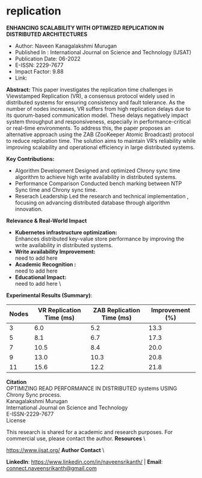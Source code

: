 # replication

**ENHANCING SCALABILITY WITH OPTIMIZED REPLICATION IN DISTRIBUTED ARCHITECTURES**
* Author: Naveen Kanagalakshmi Murugan
* Published In : International Journal on Science and Technology (IJSAT)
* Publication Date: 06-2022
* E-ISSN: 2229-7677
* Impact Factor: 9.88
* Link:

**Abstract:**
This paper investigates the replication time challenges in Viewstamped Replication (VR), a consensus protocol widely used in distributed systems for ensuring consistency and fault tolerance. As the number of nodes increases, VR suffers from high replication delays due to its quorum-based communication model. These delays negatively impact system throughput and responsiveness, especially in performance-critical or real-time environments. To address this, the paper proposes an alternative approach using the ZAB (ZooKeeper Atomic Broadcast) protocol to reduce replication time. The solution aims to maintain VR’s reliability while improving scalability and operational efficiency in large distributed systems.

**Key Contributions:**
* Algorithm Development
  Designed and optimized Chrony sync time algorithm to achieve high write availability in distributed systems.
* Performance Comparison
  Conducted bench marking between NTP Sync time and Chrony sync time.
* Reserach Leadership
  Led the research and technical implementation , focusing on advancing distributed database through algorithm innovation.

**Relevance & Real-World Impact**

* **Kubernetes infrastructure optimization:**\
    Enhances distributed key-value store performance by improving the write availability in distributed systems.
* **Write availability Improvement:** \
    need to add here
* **Academic Recognition :** \
    need to add here
* **Educational Impact:** \
    need to add here \

**Experimental Results (Summary)**:

  | Nodes | VR Replication Time (ms) | ZAB Replication Time (ms) | Improvement (%) |
  |-------|--------------------------| --------------------------| ----------------|
  | 3     | 6.0                      | 5.2                       | 13.3            |
  | 5     | 8.1                      | 6.7                       | 17.3            |
  | 7     | 10.5                     | 8.4                       | 20.0            |
  | 9     | 13.0                     | 10.3                      | 20.8            |
  | 11    | 15.6                     | 12.2                      | 21.8            |

**Citation** \
OPTIMIZING READ PERFORMANCE IN DISTRIBUTED systems USING Chrony Sync process. \
Kanagalakshmi Murugan \
International Journal on Science and Technology \
E-ISSN-2229-7677 \
License 

This research is shared for a academic and research purposes. For commercial use, please contact the author.
**Resources** \

https://www.ijsat.org/
**Author Contact** \

**LinkedIn**: https://www.linkedin.com/in/naveensrikanth/ | **Email**: connect.naveensrikanth@gmail.com
  
